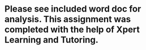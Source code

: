 # Please see included word doc for analysis. This assignment was completed with the help of Xpert Learning and Tutoring.
